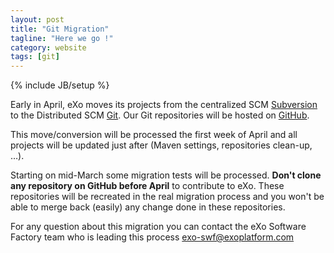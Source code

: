 ```yaml
---
layout: post
title: "Git Migration"
tagline: "Here we go !"
category: website
tags: [git]
---
```

{% include JB/setup %}

Early in April, eXo moves its projects from the centralized SCM [Subversion](https://svn.exoplatform.org) to the Distributed SCM [Git](http://git-scm.com/). Our Git repositories will be hosted on [GitHub](https://www.github.com/exoplatform/).

This move/conversion will be processed the first week of April and all projects will be updated just after (Maven settings, repositories clean-up, …).

Starting on mid-March some migration tests will be processed. **Don't clone any repository on GitHub before April** to contribute to eXo. These repositories will be recreated in the real migration process and you won't be able to merge back (easily) any change done in these repositories.

For any question about this migration you can contact the eXo Software Factory team who is leading this process <exo-swf@exoplatform.com>
